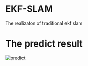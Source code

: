 # EKF-SLAM
The realizaton of traditional ekf slam

# The predict result
![predict](https://github.com/JinXiangLai/EKF-SLAM/assets/62703436/b781d333-3549-42e2-98d5-ccc9c58abd04)

